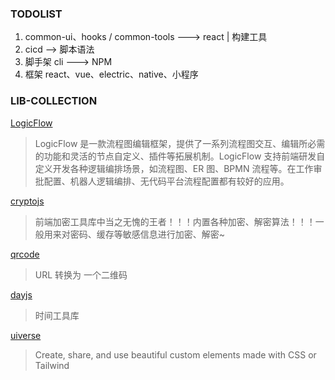 ### TODOLIST

1. common-ui、hooks / common-tools ---> react | 构建工具
2. cicd --> 脚本语法
3. 脚手架 cli ---> NPM
4. 框架 react、vue、electric、native、小程序

### LIB-COLLECTION

[LogicFlow](https://site.logic-flow.cn/)

> LogicFlow 是一款流程图编辑框架，提供了一系列流程图交互、编辑所必需的功能和灵活的节点自定义、插件等拓展机制。LogicFlow 支持前端研发自定义开发各种逻辑编排场景，如流程图、ER 图、BPMN 流程等。在工作审批配置、机器人逻辑编排、无代码平台流程配置都有较好的应用。

[cryptojs](https://cryptojs.gitbook.io/docs)

> 前端加密工具库中当之无愧的王者！！！内置各种加密、解密算法！！！一般用来对密码、缓存等敏感信息进行加密、解密~

[qrcode](https://github.com/soldair/node-qrcode)

> URL 转换为 一个二维码

[dayjs](https://github.com/iamkun/dayjs)

> 时间工具库

[uiverse](https://uiverse.io/)

> Create, share, and use beautiful custom elements made with CSS or Tailwind
